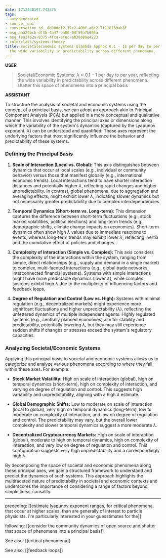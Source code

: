 ```yaml
---
date: 1712440197.742375
tags:
- autogenerated
- source__oai
- conversation_id__8d00ddf2-17e2-40bf-a6c2-7f118139ab3f
- msg_aaa29bcb-df3b-4a47-ba80-04f59a7b695a
- msg_fea2fe2a-8375-4fca-afec-e038e8ae4223
- colorclass/systems-theory
title: societaleconomic systems $lambda approx 0.1 - 1$ per day to per year, reflecting
  the wide variability in predictability across different phenomena.
---
```


**USER**

>Societal/Economic Systems: $\lambda \approx 0.1 - 1$ per day to per year, reflecting the wide variability in predictability across different phenomena.
shatter this space of phenomena into a principal basis


**ASSISTANT**

To structure the analysis of societal and economic systems using the concept of a principal basis, we can adopt an approach akin to Principal Component Analysis (PCA) but applied in a more conceptual and qualitative manner. This involves identifying the principal axes or dimensions along which the variability of the system's dynamics (captured by the Lyapunov exponent, $\lambda$) can be understood and quantified. These axes represent the underlying factors that most significantly influence the behavior and predictability of these systems.

### Defining the Principal Basis

1. **Scale of Interaction (Local vs. Global):** This axis distinguishes between dynamics that occur at local scales (e.g., individual or community behavior) versus those that manifest globally (e.g., international economic trends). Local interactions tend to have shorter interaction distances and potentially higher $\lambda$, reflecting rapid changes and higher unpredictability. In contrast, global phenomena, due to aggregation and averaging effects, might exhibit lower $\lambda$, indicating slower dynamics but not necessarily greater predictability due to complex interdependencies.

2. **Temporal Dynamics (Short-term vs. Long-term):** This dimension captures the difference between short-term fluctuations (e.g., stock market volatilities, political elections) and long-term trends (e.g., demographic shifts, climate change impacts on economics). Short-term dynamics often show high $\lambda$ values due to immediate reactions to events, whereas long-term trends may exhibit lower $\lambda$, reflecting inertia and the cumulative effect of policies and changes.

3. **Complexity of Interaction (Simple vs. Complex):** This axis considers the complexity of the interactions within the system, ranging from simple, direct relationships (e.g., supply and demand in a single market) to complex, multi-faceted interactions (e.g., global trade networks, interconnected financial systems). Systems with simple interactions might have more predictable dynamics (lower $\lambda$), while complex systems exhibit high $\lambda$ due to the multiplicity of influencing factors and feedback loops.

4. **Degree of Regulation and Control (Low vs. High):** Systems with minimal regulation (e.g., decentralized markets) might experience more significant fluctuations and higher unpredictability ($\lambda$), reflecting the unfettered dynamics of multiple independent agents. Highly regulated systems (e.g., centrally planned economies) aim for stability and predictability, potentially lowering $\lambda$, but they may still experience sudden shifts if changes or stresses exceed the system's regulatory capacities.

### Analyzing Societal/Economic Systems

Applying this principal basis to societal and economic systems allows us to categorize and analyze various phenomena according to where they fall within these axes. For example:

- **Stock Market Volatility:** High on scale of interaction (global), high on temporal dynamics (short-term), high on complexity of interaction, and varying on degree of regulation and control. This suggests high variability and unpredictability, aligning with a high $\lambda$ estimate.

- **Global Demographic Shifts:** Low to moderate on scale of interaction (local to global), very high on temporal dynamics (long-term), low to moderate on complexity of interaction, and low on degree of regulation and control. The predictability may vary, but the overall lower complexity and slower temporal dynamics suggest a more moderate $\lambda$.

- **Decentralized Cryptocurrency Markets:** High on scale of interaction (global), moderate to high on temporal dynamics, high on complexity of interaction, and very low on degree of regulation and control. This configuration suggests very high unpredictability and a correspondingly high $\lambda$.

By decomposing the space of societal and economic phenomena along these principal axes, we gain a structured framework to understand and predict the dynamics of such systems. This approach highlights the multifaceted nature of predictability in societal and economic contexts and underscores the importance of considering a range of factors beyond simple linear causality.


---

preceding: [[estimate lyapunov exponent ranges, for critical phenomena, that occur at higher scales, than are generally of interest to particle physicists. i'm particularly interested in your guesstimates for the]]  


following: [[consider the community dynamics of open source and shatter that space of phenomena into a principal basis]]

See also: [[critical phenomena]]


See also: [[feedback loops]]